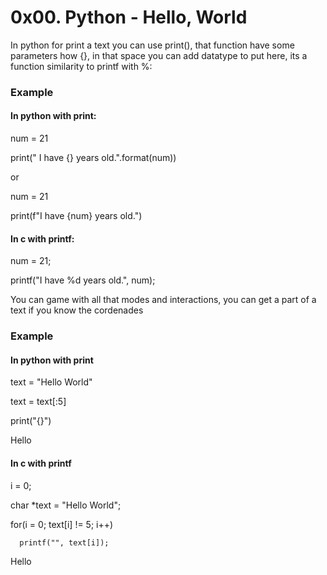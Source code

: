 # 0x00. Python - Hello, World

In python for print a text you can use print(), that function have some parameters how {}, in that space you can add datatype to put here, its a function similarity to printf with %:

### Example

#### In python with print:

num = 21

print(" I have {} years old.".format(num))


or


num = 21

print(f"I have {num} years old.")


#### In c with printf:


num = 21;

printf("I have %d years old.", num);


You can game with all that modes and interactions, you can get a part of a text if you know the cordenades


### Example

#### In python with print


text = "Hello World"

text = text[:5]

print("{}")


Hello


#### In c with printf


i = 0;

char *text = "Hello World";

for(i = 0; text[i] != 5; i++)

      printf("", text[i]);


Hello